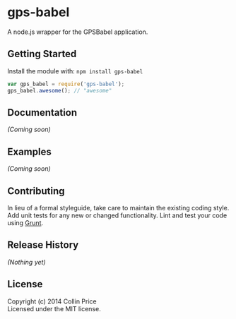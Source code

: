 # gps-babel

A node.js wrapper for the GPSBabel application.

## Getting Started
Install the module with: `npm install gps-babel`

```javascript
var gps_babel = require('gps-babel');
gps_babel.awesome(); // "awesome"
```

## Documentation
_(Coming soon)_

## Examples
_(Coming soon)_

## Contributing
In lieu of a formal styleguide, take care to maintain the existing coding style. Add unit tests for any new or changed functionality. Lint and test your code using [Grunt](http://gruntjs.com/).

## Release History
_(Nothing yet)_

## License
Copyright (c) 2014 Collin Price  
Licensed under the MIT license.
